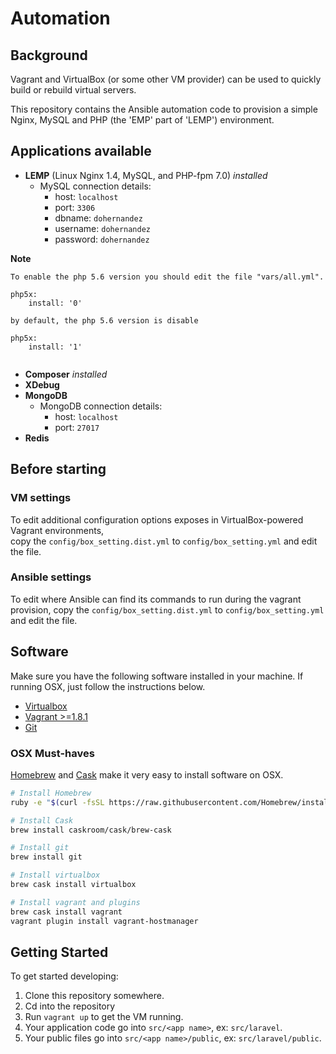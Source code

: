 # Automation

## Background

Vagrant and VirtualBox (or some other VM provider) can be used to quickly build or rebuild virtual servers.

This repository contains the Ansible automation code to provision a simple Nginx, MySQL and PHP (the 'EMP' part of 'LEMP') environment.

## Applications available

- **LEMP** (Linux Nginx 1.4, MySQL, and PHP-fpm 7.0) _installed_
    + MySQL connection details:
        * host: `localhost`
        * port: `3306`
        * dbname: `dohernandez`
        * username: `dohernandez`
        * password: `dohernandez`

**Note**

```
To enable the php 5.6 version you should edit the file "vars/all.yml".

php5x:
    install: '0'
    
by default, the php 5.6 version is disable

php5x:
    install: '1'
    
```
  
- **Composer** _installed_
- **XDebug**
- **MongoDB**
    + MongoDB connection details:
        * host: `localhost`
        * port: `27017`
- **Redis**

## Before starting
### VM settings
To edit additional configuration options exposes in VirtualBox-powered Vagrant environments,  
copy the `config/box_setting.dist.yml` to `config/box_setting.yml` and edit the file.

### Ansible settings
To edit where Ansible can find its commands to run during the vagrant provision, 
copy the `config/box_setting.dist.yml` to `config/box_setting.yml` and edit the file.

## Software

Make sure you have the following software installed in your machine. If running OSX, just follow the instructions below.

+ [Virtualbox](https://www.virtualbox.org/wiki/Downloads)
+ [Vagrant >=1.8.1](https://www.vagrantup.com/downloads.html)
+ [Git](https://git-scm.com/downloads)

### OSX Must-haves

[Homebrew](http://brew.sh/) and [Cask](http://caskroom.io/) make it very easy to install software on OSX.

```bash
# Install Homebrew
ruby -e "$(curl -fsSL https://raw.githubusercontent.com/Homebrew/install/master/install)"

# Install Cask
brew install caskroom/cask/brew-cask

# Install git
brew install git

# Install virtualbox
brew cask install virtualbox

# Install vagrant and plugins
brew cask install vagrant
vagrant plugin install vagrant-hostmanager
```

## Getting Started

To get started developing:

1. Clone this repository somewhere.
2. Cd into the repository
3. Run `vagrant up` to get the VM running.
4. Your application code go into `src/<app name>`, ex: `src/laravel`.
5. Your public files go into `src/<app name>/public`, ex: `src/laravel/public`.
